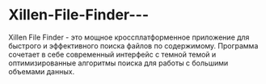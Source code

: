 # Xillen-File-Finder---
Xillen File Finder - это мощное кроссплатформенное приложение для быстрого и эффективного поиска файлов по содержимому. Программа сочетает в себе современный интерфейс с темной темой и оптимизированные алгоритмы поиска для работы с большими объемами данных.

